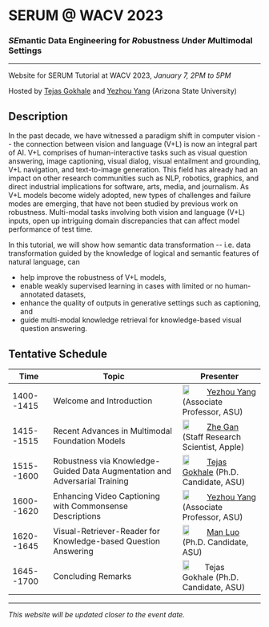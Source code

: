 # SERUM @ WACV 2023
### *SE*mantic Data Engineering for *R*obustness *U*nder *M*ultimodal Settings
---
Website for SERUM Tutorial at WACV 2023, *January 7, 2PM to 5PM* 

Hosted by [Tejas Gokhale](https://www.tejasgokhale.com/) and [Yezhou Yang](https://yezhouyang.engineering.asu.edu/) (Arizona State University)

## Description
In the past decade, we have witnessed a paradigm shift in computer vision -- the connection between vision and language (V+L) is now an integral part of AI.
V+L comprises of human-interactive tasks such as visual question answering, image captioning, visual dialog, visual entailment and grounding, V+L navigation, and text-to-image generation.
This field has already had an impact on other research communities such as NLP, robotics, graphics, and direct industrial implications for software, arts, media, and journalism.
As V+L models become widely adopted, new types of challenges and failure modes are emerging, that have not been studied by previous work on robustness.
Multi-modal tasks involving both vision and language (V+L) inputs, open up intriguing domain discrepancies that can affect model performance of test time.

In this tutorial, we will show how semantic data transformation -- i.e. data transformation guided by the knowledge of logical and semantic features of natural language, can 
- help improve the robustness of V+L models,
- enable weakly supervised learning in cases with limited or no human-annotated datasets,
- enhance the quality of outputs in generative settings such as captioning, and 
- guide multi-modal knowledge retrieval for knowledge-based visual question answering.

## Tentative Schedule

| Time           | Topic                     | Presenter   |
| -------------- | ------------------------- | ----------- |
| 1400--1415     | Welcome and Introduction  | <img src="https://test-fac-yezhou-yang.pantheonsite.io/wp-content/uploads/2018/07/CIDSE-Yezhou-Yang-Lab-MAC0089a-small.jpg" width="30%"/>   <a href="">Yezhou Yang</a> (Associate Professor, ASU) |
| 1415--1515     | Recent Advances in Multimodal Foundation Models | <img src="https://zhegan27.github.io/images/Zhe_new.jpg" width="30%"/>    <a href="">Zhe Gan</a> (Staff Research Scientist, Apple) |
| 1515--1600     | Robustness via Knowledge-Guided Data Augmentation and Adversarial Training | <img src="https://www.tejasgokhale.com/images/tg_brickyard.jpg" width="30%"/>    <a href="">Tejas Gokhale</a> (Ph.D. Candidate, ASU) |
| 1600--1620     | Enhancing Video Captioning with Commonsense Descriptions | <img src="https://test-fac-yezhou-yang.pantheonsite.io/wp-content/uploads/2018/07/CIDSE-Yezhou-Yang-Lab-MAC0089a-small.jpg" width="30%"/>    <a href="">Yezhou Yang</a> (Associate Professor, ASU) |
| 1620--1645     | Visual-Retriever-Reader for Knowledge-based Question Answering | <img src="https://luomancs.github.io/images/manluo.jpeg" width="30%"/>    <a href="">Man Luo</a> (Ph.D. Candidate, ASU) |
| 1645--1700     | Concluding Remarks | <img src="https://www.tejasgokhale.com/images/tg_brickyard.jpg" width="30%"/>Tejas Gokhale (Ph.D. Candidate, ASU) |



---
*This website will be updated closer to the event date.*
